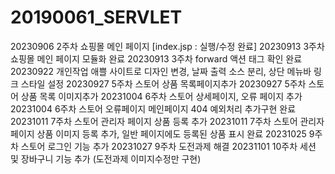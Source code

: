 # 20190061_SERVLET
20230906 2주차 쇼핑몰 메인 페이지
[index.jsp : 실행/수정 완료]
20230913 3주차 쇼핑몰 메인 페이지 모듈화 완료
20230913 3주차 forward 액션 태그 확인 완료
20230922 개인작업 애쁠 사이트로 디자인 변경, 날짜 출력 소스 분리, 상단 메뉴바 링크 스타일 설정
20230927 5주차 스토어 상품 목록페이지추가
20230927 5주차 스토어 상품 목록 이미지추가
20231004 6주차 스토어 상세페이지, 오류 페이지 추가
20231004 6주차 스토어 오류페이지 메인페이지 404 예외처리 추가구현 완료
20231011 7주차 스토어 관리자 페이지 상품 등록 추가
20231011 7주차 스토어 관리자 페이지 상품 이미지 등록 추가, 일반 페이지에도 등록된 상품 표시 완료
20231025 9주차 스토어 로그인 기능 추가
20231027 9주차 도전과제 해결
20231101 10주차 세션 및 장바구니 기능 추가 (도전과제 이미지수정만 구현)